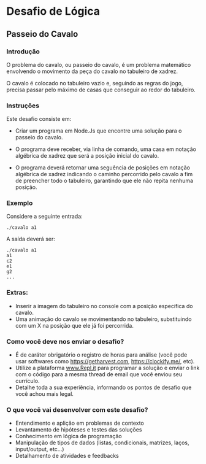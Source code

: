 # Desafio de Lógica

## Passeio do Cavalo

### Introdução 
O problema do cavalo, ou passeio do cavalo, é um problema matemático envolvendo o movimento da peça do cavalo no tabuleiro de xadrez. 

O cavalo é colocado no tabuleiro vazio e, seguindo as regras do jogo, precisa passar pelo máximo de casas que conseguir ao redor do tabuleiro.

### Instruções 

Este desafio consiste em:

- Criar um programa em Node.Js que encontre uma solução para o passeio do cavalo.

- O programa deve receber, via linha de comando, uma casa em notação algébrica de xadrez que será a posição inicial do cavalo.

- O programa deverá retornar uma seguência de posições em notação algébrica de xadrez indicando o caminho percorrido pelo cavalo a fim de preencher todo o tabuleiro, garantindo que ele não repita nenhuma posição.

### Exemplo 

Considere a seguinte entrada:

```
./cavalo a1
```
A saída deverá ser:

```
./cavalo a1
a1
c2
e1
g2
...
```

### Extras:
- Inserir a imagem do tabuleiro no console com a posição específica do cavalo.
- Uma animação do cavalo se movimentando no tabuleiro, substituindo com um X na posição que ele já foi percorrida.

### Como você deve nos enviar o desafio?
- É de caráter obrigatório o registro de horas para análise (você pode usar softwares como https://getharvest.com, https://clockify.me/, etc).
- Utilize a plataforma www.Repl.it para programar a solução e enviar o link com o código para a mesma thread de email que você enviou seu currículo.
- Detalhe toda a sua experiência, informando os pontos de desafio que você achou mais legal.

### O que você vai desenvolver com este desafio?
- Entendimento e aplição em problemas de contexto
- Levantamento de hipóteses e testes das soluções
- Conhecimento em lógica de programação
- Manipulação de tipos de dados (listas, condicionais, matrizes, laços, input/output, etc...)
- Detalhamento de atividades e feedbacks
